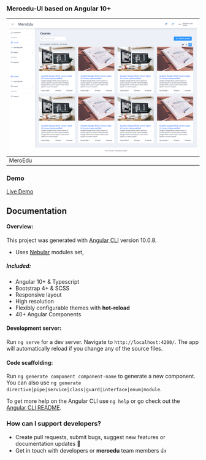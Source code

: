 
###  Meroedu-UI based on Angular 10+

| <a target="_blank" href="https://elegant-jennings-4940c8.netlify.app">![MeroEdu-UI](./src/assets/meroeduUI.png)</a> |
| --- |
|  MeroEdu |

### Demo

<a target="_blank" href="https://elegant-jennings-4940c8.netlify.app">Live Demo</a>

## Documentation
#### Overview:  
This project was generated with [Angular CLI](https://github.com/angular/angular-cli) version 10.0.8.
- Uses [Nebular](https://akveo.github.io/nebular/docs) modules set,

##### Included:

- Angular 10+ & Typescript
- Bootstrap 4+ & SCSS
- Responsive layout
- High resolution
- Flexibly configurable themes with **hot-reload**
- 40+ Angular Components

####  Development server:  
Run `ng serve` for a dev server. Navigate to `http://localhost:4200/`. The app will automatically reload if you change any of the source files.

#### Code scaffolding:  
Run `ng generate component component-name` to generate a new component. You can also use `ng generate directive|pipe|service|class|guard|interface|enum|module`.  

To get more help on the Angular CLI use `ng help` or go check out the [Angular CLI README](https://github.com/angular/angular-cli/blob/master/README.md).


### How can I support developers?
- Create pull requests, submit bugs, suggest new features or documentation updates :wrench:
- Get in touch with developers or **meroedu** team members :thumbsup:
  
  
